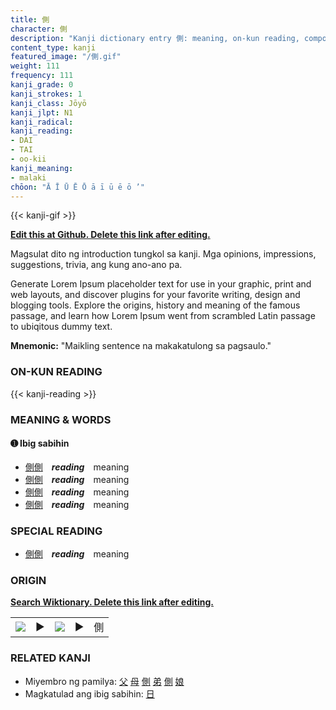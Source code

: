 ```yaml
---
title: 側
character: 側
description: "Kanji dictionary entry 側: meaning, on-kun reading, compounds, origin, related kanji"
content_type: kanji
featured_image: "/側.gif"
weight: 111
frequency: 111
kanji_grade: 0
kanji_strokes: 1
kanji_class: Jōyō
kanji_jlpt: N1
kanji_radical: 
kanji_reading: 
- DAI
- TAI
- oo-kii
kanji_meaning:
- malaki
chōon: "Ā Ī Ū Ē Ō ā ī ū ē ō ’"
---
```

[//]: # (Don't edit the line below. Kanji animated GIF code is automatically generated.)
{{< kanji-gif >}}

[//]: # (Edit below this line.)

**[Edit this at Github. Delete this link after editing.](https://github.com/tim0g/tim/tree/main/content/kanji/側/index.md)**

Magsulat dito ng introduction tungkol sa kanji. Mga opinions, impressions, suggestions, trivia, ang kung ano-ano pa.

Generate Lorem Ipsum placeholder text for use in your graphic, print and web layouts, and discover plugins for your favorite writing, design and blogging tools. Explore the origins, history and meaning of the famous passage, and learn how Lorem Ipsum went from scrambled Latin passage to ubiqitous dummy text.
 
**Mnemonic:** "Maikling sentence na makakatulong sa pagsaulo."

### ON-KUN READING

[//]: # (Don't edit the line below. ON-KUN READING code is automatically generated.)
{{< kanji-reading >}}

### MEANING & WORDS

#### ➊ **Ibig sabihin**
  - [側](../側)[側](../側)　***reading***　meaning
  - [側](../側)[側](../側)　***reading***　meaning
  - [側](../側)[側](../側)　***reading***　meaning
  - [側](../側)[側](../側)　***reading***　meaning

### SPECIAL READING
  - [側](../側)[側](../側)　***reading***　meaning

### ORIGIN

**[Search Wiktionary. Delete this link after editing.](https://wiktionary.org/wiki/側)**
<table class="kanji-table"><tr><td>
<img src="60px-側-bronze.svg.png">
</td><td>▶</td><td>
<img src="60px-側-oracle.svg.png">
</td><td>▶</td>
<td class="kanji-origin">側</td>
</tr></table>

### RELATED KANJI
- Miyembro ng pamilya: [父](../父) [母](../母) [側](../側) [弟](../弟) [側](../側) [娘](../娘)
- Magkatulad ang ibig sabihin: [日](../日)
